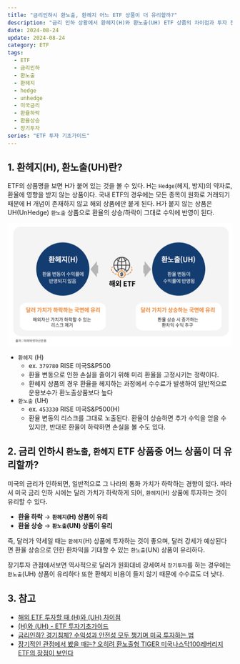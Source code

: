 ```yaml
---
title: "금리인하시 환노출, 환헤지 어느 ETF 상품이 더 유리할까?"
description: "금리 인하 상황에서 환헤지(H)와 환노출(UH) ETF 상품의 차이점과 투자 전략을 분석합니다. 환율 변동에 따른 각 상품의 장단점을 설명합니다."
date: 2024-08-24
update: 2024-08-24
category: ETF
tags:
  - ETF
  - 금리인하
  - 환노출
  - 환헤지
  - hedge
  - unhedge
  - 미국금리
  - 환율하락
  - 환율상승
  - 장기투자
series: "ETF 투자 기초가이드"
---
```


## 1. 환헤지(H), 환노출(UH)란?

ETF의 상품명을 보면 H가 붙어 있는 것을 볼 수 있다. H는 `Hedge`(헤지, 방지)의 약자로, 환율에 영향을 받지 않는 상품이다. 국내 ETF의 경우에는 모든 종목이 원화로 거래되기 때문에 H 개념이 존재하지 않고 해외 상품에만 붙게 된다. H가 붙지 않는 상품은 UH(UnHedge) `환노출` 상품으로 환율의 상승/하락이 그대로 수익에 반영이 된다.

![환헤지 vs 환노출](image-20240824232318481.png)

- `환헤지` (H)
  - ex. `379780` RISE 미국S&P500
  - 환율 변동으로 인한 손실을 줄이기 위해 미리 환율을 고정시키는 정략이다.
  - 환혜지 상품의 경우 환율을 헤지하는 과정에서 수수료가 발생하여 일반적으로 운용보수가 환노출상품보다 높다
- `환노출` (UH)
  - ex. `453330` RISE 미국S&P500(H)
  - 환율 변동의 리스크를 그대로 노출된다. 환율이 상승하면 추가 수익을 얻을 수 있지만, 반대로 환율이 하락하면 손실을 볼 수도 있다.

## 2. 금리 인하시 `환노출`, `환헤지` ETF 상품중 어느 상품이 더 유리할까?

미국의 금리가 인하되면, 일반적으로 그 나라의 통화 가치가 하락하는 경향이 있다. 따라서 미국 금리 인하 시에는 달러 가치가 하락하게 되어, `환헤지`(H) 상품에 투자하는 것이 유리할 수 있다.

- **환율 하락** → **`환헤지`(H) 상품이 유리**
- **환율 상승** → **`환노출`(UN) 상품이 유리**

즉, 달러가 약세일 때는 `환헤지`(H) 상품에 투자하는 것이 좋으며, 달러 강세가 예상된다면 환율 상승으로 인한 환차익을 기대할 수 있는 `환노출`(UN) 상품이 유리하다.

장기투자 관점에서보면 역사적으로 달러가 원화대비 강세여서 `장기투자`를 하는 경우에는 `환노출`(UH) 상품이 유리하다 또한 환헤지 비용이 들지 않기 때문에 수수료도 더 낮다.



## 3. 참고

- [해외 ETF 투자할 때 (H)와 (UH) 차이점](https://brunch.co.kr/@nasky76/294)
- [(H)와 (UH) - ETF 투자기초가이드](https://www.samsungfund.com/etf/insight/guide/view07.do)
- [금리인하? 경기침체? 수익성과 안전성 모두 챙기며 미국 투자하는 법](https://samsungfundblog.com/archives/49163)
- [장기적인 관점에서 봤을 때는? 오히려 환노출형 TIGER 미국나스닥100레버리지 ETF의 장점이 보인다](https://www.tigeretf.com/ko/insight/hot-etf-introduce/view.do?listCnt=6&q=&detailsKey=297&pageIndex=1)
